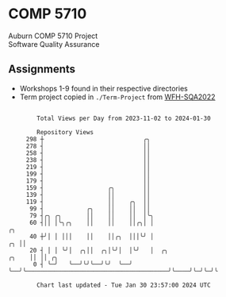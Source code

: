 # COMP 5710
Auburn COMP 5710 Project  
Software Quality Assurance

## Assignments
- Workshops 1-9 found in their respective directories
- Term project copied in `./Term-Project` from [WFH-SQA2022](https://github.com/wumphlett/WFH-SQA2022-AUBURN)

```

        Total Views per Day from 2023-11-02 to 2024-01-30

        Repository Views
     298 ┼                            ╭╮
     278 ┤                            ││
     258 ┤                            ││
     238 ┤                            ││
     219 ┤                            ││
     199 ┤                            ││
     179 ┤                            ││
     159 ┤                  ╭╮        ││
     139 ┤                  ││        ││
     119 ┤                  ││    ╭╮  ││
      99 ┤            ╭╮    ││    ││  ││
      79 ┤╭╮ ╭╮       ││    ││    ││  │╰╮
      60 ┤││ │╰╮╭╮    ││    ││    ││╭╮│ │                                                     ╭╮
      40 ┼╯│ │ │││    ││    ││╭╮  │││╰╯ │                                                  ╭╮ ││
      20 ┤ │ │ ╰╯│  ╭╮││  ╭╮│╰╯│  │╰╯   │  ╭╮                                        ╭╮    ││ ││ ╭╮
       0 ┤ ╰─╯   ╰──╯╰╯╰──╯╰╯  ╰──╯     ╰──╯╰────────────────────────────────────────╯╰────╯╰─╯╰─╯╰

        Chart last updated - Tue Jan 30 23:57:00 2024 UTC
        
```
